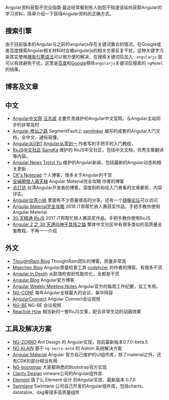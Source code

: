 Angular资料获取不完全指南
最近经常看到有人抱怨不知道该如何获取Angular的学习资料，简单介绍一下获得Angular资料的正确方式。

## **搜索引擎**

由于目前版本的Angular与之前的angularjs存在关键词重合的情况，在Google或者百度搜索Angular相关材料时会被angularjs的相关文章反复干扰，这种关键字污染其实使用[搜索引擎语法](https://www.zhihu.com/question/20161362)可以很方便的解决，在搜索关键词后加入 `-angularjs` 就可以有效避免干扰，这里是[百度](https://link.zhihu.com/?target=https%3A//www.baidu.com/s%3Fwd%3Dngmodel%2520-angularjs%26rsv_spt%3D1%26rsv_iqid%3D0xf017b5030000a7a5%26issp%3D1%26f%3D8%26rsv_bp%3D1%26rsv_idx%3D2%26ie%3Dutf-8%26rqlang%3Dcn%26tn%3Dbaiduhome_pg%26rsv_enter%3D1%26oq%3Dangular%252520-angularjs%26inputT%3D176500%26rsv_t%3D41a4jNnNfAqXHctDAEryVYZuUTS8k83zTCs8YwLrduHZ05oDtUjC6WGWjEV3tgNfdh%252F6%26rsv_sug3%3D32%26rsv_pq%3Da9bba9c30000abbb%26rsv_sug2%3D0%26rsv_sug4%3D182520)和[Google](https://link.zhihu.com/?target=https%3A//www.google.co.uk/search%3Fq%3Dngmodel%2B-angularjs%26oq%3Dngmodel%2B-angularjs%26aqs%3Dchrome.0.69i59j69i60j69i65l3j0.3728j0j7%26sourceid%3Dchrome%26ie%3DUTF-8)移除`angularjs`关键词后搜索的 `ngModel` 的结果。

## **博客及文章**

## **中文**

*   [Angular中文网](https://link.zhihu.com/?target=https%3A//angular.cn/)
    [汪志成](https://www.zhihu.com/people/alpha-gde) 主要负责维护的Angular中文官网，与Angular主站同步的非常及时
*   [Angular 修仙之路](https://link.zhihu.com/?target=https%3A//segmentfault.com/blog/angular4)
    SegmentFault上 [semlinker](https://link.zhihu.com/?target=https%3A//segmentfault.com/u/angular4) 编写的成套的Angular入门文档，全中文，通俗易懂。
*   [Angular从0到1](https://link.zhihu.com/?target=https%3A//www.jianshu.com/p/9af9f203e0b1)
    [Angular从零到一](https://link.zhihu.com/?target=http%3A//item.jd.com/12059091.html) 作者写的手把手的入门教程，
*   [RxJS中文社区](https://link.zhihu.com/?target=https%3A//github.com/RxJS-CN)
    [SangKa](https://www.zhihu.com/people/sangka/activities) 维护的 RxJS中文社区，包括中文文档，优秀文章翻译等内容。
*   [Angular News](https://zhuanlan.zhihu.com/angular-news)
    [Trotyl Yu](https://www.zhihu.com/people/trotyl) 维护的Angular新闻，包括最新的Angular动态和相关更新
*   [CK's Notepad](https://link.zhihu.com/?target=https%3A//blog.kevinyang.net/)
    个人博客，很多关于Angular的干货
*   [全端開發人員天梯](https://link.zhihu.com/?target=https%3A//wellwind.idv.tw/blog/categories/Angular%25E9%2580%259F%25E6%2588%2590%25E7%258F%25AD/)
    Angular Material完全攻略 作者的博客
*   [点灯坊](https://link.zhihu.com/?target=http%3A//oomusou.io/tags/%23Angular)
    台湾Angular开发者的博客，深度剖析和给入门者看的文章都有，内容详实。
*   [Angular台湾小组](https://link.zhihu.com/?target=https%3A//www.facebook.com/groups/augularjs.tw/%3Fhc_ref%3DARQMe8MAUVekuR-USwSCN3JNvPgFpdw54zxcKIoV1mrQfSajxMS82TbjeU9YsBurHtc)
    里面有不少质量很高的分享，还有一个[镜像论坛](https://link.zhihu.com/?target=https%3A//forum.angular.tw/top)可以访问
*   [Angular Material完全攻略](https://link.zhihu.com/?target=https%3A//ithelp.ithome.com.tw/users/20020617/ironman/1263)
    2018 iT邦帮忙铁人赛获奖作品，手把手教你使用Angular Material
*   [30 天精通 RxJS](https://link.zhihu.com/?target=https%3A//ithelp.ithome.com.tw/users/20103367/ironman/1199)
    2017 iT邦帮忙铁人赛获奖作品，手把手教你使用RxJS
*   [Angular 2 之 30 天邁向神乎其技之路](https://link.zhihu.com/?target=https%3A//ithelp.ithome.com.tw/users/20103745/ironman/1160)
    繁体中文社区中有很多类似的高质量全套教程，不再一一介绍

## **外文**

*   [ThoughtRam Blog](https://link.zhihu.com/?target=https%3A//blog.thoughtram.io/)
    ThoughtRam团队的博客，质量非常高
*   [Mgechev Blog](https://link.zhihu.com/?target=http%3A//blog.mgechev.com/)
    Angular质量检查工具 [codelyzer](https://link.zhihu.com/?target=https%3A//github.com/mgechev/codelyzer) 的作者的博客，有很多干货
*   [Angular In Depth](https://link.zhihu.com/?target=https%3A//blog.angularindepth.com/)
    从脏值检查到性能优化，全都是干货
*   [Angular Blog](https://link.zhihu.com/?target=https%3A//blog.angular.io/)
    Angular官方博客
*   [Angular Weekly Meeting Notes](https://link.zhihu.com/?target=http%3A//g.co/ng/weekly-notes)
    Angular官方的每周工作纪要，监工专用。
*   [NG-CONF](https://link.zhihu.com/?target=https%3A//www.youtube.com/user/ngconfvideos/videos)
    每年Angular全球最大的会议，豪华阵容
*   [AngularConnect](https://link.zhihu.com/?target=https%3A//www.youtube.com/channel/UCzrskTiT_ObAk3xBkVxMz5g/videos)
    Angular Connect会议视频
*   [NG-BE](https://link.zhihu.com/?target=https%3A//www.youtube.com/channel/UCnMfZM2S3QgbFvOyet5PMmQ/videos)
    NG-BE 会议视频
*   [Reactive How](https://link.zhihu.com/?target=http%3A//reactive.how/)
    相当新的一套RxJS文章，配合非常生动的动画效果

## **工具及解决方案**

*   [NG-ZORRO](https://link.zhihu.com/?target=https%3A//ng.ant.design/version/0.7.x/)
    Ant Design 的 Angular实现，目前最新版本0.7.0-beta.5
*   [NG ALAIN](https://link.zhihu.com/?target=http%3A//ng-alain.com/)
    基于 `ng-zorro-antd` 的 Admin 系统解决方案
*   [Angular Material](https://link.zhihu.com/?target=https%3A//material.angular.io/)
    Angular 官方自己维护的UI组件库，除了material之外，还有CDK的部分相当有用
*   [NG-bootstrap](https://link.zhihu.com/?target=https%3A//ng-bootstrap.github.io/%23/home)
    大家都熟悉的Bootstrap官方实现
*   [Clarity Design](https://link.zhihu.com/?target=https%3A//vmware.github.io/clarity/)
    vmware公司的Angular组件库
*   [Element](https://link.zhihu.com/?target=https%3A//element-angular.faas.ele.me/)
    饿了么 Element 设计 的Angular实现，最新版本 0.7.0
*   [Swimlane](https://link.zhihu.com/?target=https%3A//github.com/swimlane)
    Swimlane 公司自己开发的Angular组件库，包括charts、datatable、dag等很多高质量组件

